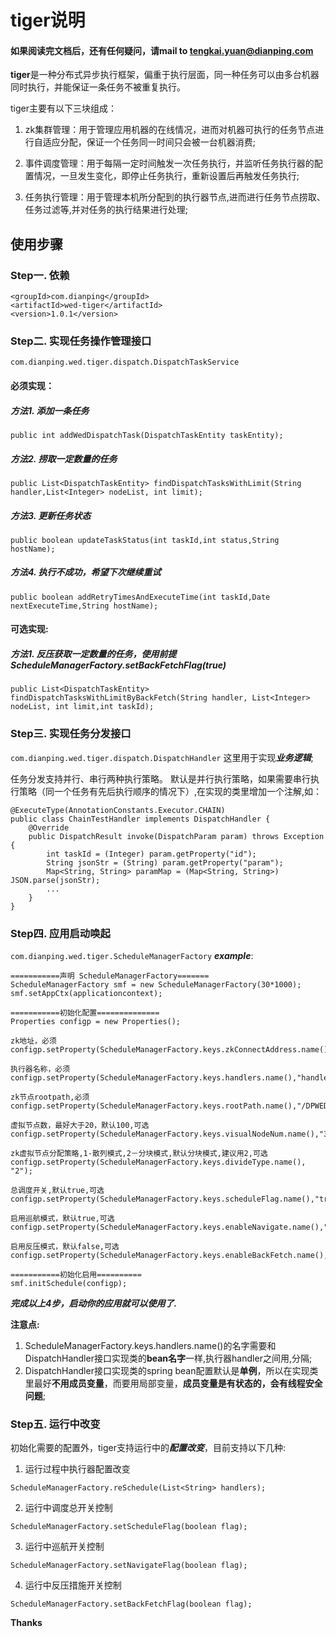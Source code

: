 # tiger说明

#### 如果阅读完文档后，还有任何疑问，请mail to tengkai.yuan@dianping.com

**tiger**是一种分布式异步执行框架，偏重于执行层面，同一种任务可以由多台机器同时执行，并能保证一条任务不被重复执行。

tiger主要有以下三块组成：

1. zk集群管理：用于管理应用机器的在线情况，进而对机器可执行的任务节点进行自适应分配，保证一个任务同一时间只会被一台机器消费;

2. 事件调度管理：用于每隔一定时间触发一次任务执行，并监听任务执行器的配置情况，一旦发生变化，即停止任务执行，重新设置后再触发任务执行;

3. 任务执行管理：用于管理本机所分配到的执行器节点,进而进行任务节点捞取、任务过滤等,并对任务的执行结果进行处理;

## 使用步骤
### Step一. 依赖

```
<groupId>com.dianping</groupId>
<artifactId>wed-tiger</artifactId>
<version>1.0.1</version>
```

### Step二. 实现任务操作管理接口

``com.dianping.wed.tiger.dispatch.DispatchTaskService``
#### 必须实现：
##### 方法1. 添加一条任务
```
public int addWedDispatchTask(DispatchTaskEntity taskEntity);
```
##### 方法2. 捞取一定数量的任务
```
public List<DispatchTaskEntity> findDispatchTasksWithLimit(String handler,List<Integer> nodeList, int limit);
```
##### 方法3. 更新任务状态
```
public boolean updateTaskStatus(int taskId,int status,String hostName);
```
##### 方法4. 执行不成功，希望下次继续重试
```
public boolean addRetryTimesAndExecuteTime(int taskId,Date nextExecuteTime,String hostName);
```

#### 可选实现:
##### 方法1. 反压获取一定数量的任务，使用前提ScheduleManagerFactory.setBackFetchFlag(true)
```
public List<DispatchTaskEntity> findDispatchTasksWithLimitByBackFetch(String handler, List<Integer> nodeList, int limit,int taskId);
```
### Step三. 实现任务分发接口
``com.dianping.wed.tiger.dispatch.DispatchHandler``
这里用于实现***业务逻辑***;

任务分发支持并行、串行两种执行策略。 默认是并行执行策略，如果需要串行执行策略（同一个任务有先后执行顺序的情况下）,在实现的类里增加一个注解,如：

```
@ExecuteType(AnnotationConstants.Executor.CHAIN)
public class ChainTestHandler implements DispatchHandler {
    @Override
    public DispatchResult invoke(DispatchParam param) throws Exception {
        int taskId = (Integer) param.getProperty("id");
        String jsonStr = (String) param.getProperty("param");
        Map<String, String> paramMap = (Map<String, String>) JSON.parse(jsonStr);
        ...
    }
}
```
### Step四. 应用启动唤起
``com.dianping.wed.tiger.ScheduleManagerFactory``
***example***:

```
===========声明 ScheduleManagerFactory=======
ScheduleManagerFactory smf = new ScheduleManagerFactory(30*1000); smf.setAppCtx(applicationcontext);

===========初始化配置==============
Properties configp = new Properties();

zk地址，必须
configp.setProperty(ScheduleManagerFactory.keys.zkConnectAddress.name(),"127.0.0.1:2181,127.0.1.1:2181");

执行器名称，必须
configp.setProperty(ScheduleManagerFactory.keys.handlers.name(),"handler1,hander2,hangdler3");

zk节点rootpath,必须
configp.setProperty(ScheduleManagerFactory.keys.rootPath.name(),"/DPWED");

虚拟节点数，最好大于20，默认100,可选
configp.setProperty(ScheduleManagerFactory.keys.visualNodeNum.name(),"30");

zk虚拟节点分配策略,1-散列模式,2－分块模式,默认分块模式,建议用2,可选
configp.setProperty(ScheduleManagerFactory.keys.divideType.name(), "2");

总调度开关,默认true,可选
configp.setProperty(ScheduleManagerFactory.keys.scheduleFlag.name(),"true");

启用巡航模式，默认true,可选
configp.setProperty(ScheduleManagerFactory.keys.enableNavigate.name(),"true");

启用反压模式，默认false,可选
configp.setProperty(ScheduleManagerFactory.keys.enableBackFetch.name(),"false");

===========初始化启用==========
smf.initSchedule(configp);
```
***完成以上4步，启动你的应用就可以使用了.***

**注意点:**

1) ScheduleManagerFactory.keys.handlers.name()的名字需要和DispatchHandler接口实现类的**bean名字**一样,执行器handler之间用,分隔;
2) DispatchHandler接口实现类的spring bean配置默认是**单例**，所以在实现类里最好**不用成员变量**，而要用局部变量，**成员变量是有状态的，会有线程安全问题**;


### Step五. 运行中改变
  初始化需要的配置外，tiger支持运行中的***配置改变***，目前支持以下几种:
  
  1) 运行过程中执行器配置改变
  
  ``ScheduleManagerFactory.reSchedule(List<String> handlers);``
  
  2) 运行中调度总开关控制
  
  ``ScheduleManagerFactory.setScheduleFlag(boolean flag);``
  
  3) 运行中巡航开关控制
  
  ``ScheduleManagerFactory.setNavigateFlag(boolean flag);``
  
  4) 运行中反压措施开关控制
  
  ``ScheduleManagerFactory.setBackFetchFlag(boolean flag);``
  

**Thanks**

